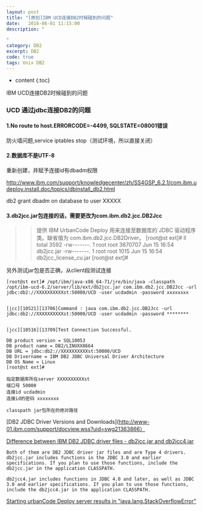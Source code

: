 ```yaml
---
layout: post
title: "[原创]IBM UCD连接DB2时候碰到的问题"
date:   2016-06-01 11:15:00
description: "

"
category: DB2
excerpt: DB2
code: true
tags: Unix DB2 
---
```


* content
{:toc}


IBM UCD连接DB2时候碰到的问题




### UCD 通过jdbc连接DB2的问题

#### 1.No route to host.ERRORCODE=-4499, SQLSTATE=08001错误

防火墙问题,service iptables stop（测试环境，所以直接关闭）

#### 2.数据库不是UTF-8

重新创建，并赋予连接id有dbadm权限

http://www.ibm.com/support/knowledgecenter/zh/SS4GSP_6.2.1/com.ibm.udeploy.install.doc/topics/dbinstall_db2.html

db2 grant dbadm on database to user XXXXX

#### 3.db2jcc.jar包连接的话，需要更改为com.ibm.db2.jcc.DB2Jcc
>> 提供 IBM UrbanCode Deploy 用来连接至数据库的 JDBC 驱动程序类。缺省值为 com.ibm.db2.jcc.DB2Driver。
	[root@st ext]# ll
	total 3592
	-rw-------. 1 root root 3670707 Jun 15 16:54 db2jcc.jar
	-rw-------. 1 root root    1015 Jun 15 16:54 db2jcc_license_cu.jar
	[root@st ext]# 

另外测试jar包是否正确，从client段测试连接

	[root@st ext]# /opt/ibm/java-x86_64-71/jre/bin/java -classpath /opt/ibm-ucd-6.2/server/lib/ext/db2jcc.jar com.ibm.db2.jcc.DB2Jcc -url jdbc:db2://XXXXXXXXXXst:50000/UCD -user ucdadmin -password xxxxxxxx


	[jcc][10521][13706]Command : java com.ibm.db2.jcc.DB2Jcc -url jdbc:db2://XXXXXXXXXXst:50000/UCD -user ucdadmin -password ********


	[jcc][10516][13709]Test Connection Successful.

	DB product version = SQL10053
	DB product name = DB2/LINUXX8664
	DB URL = jdbc:db2://XXXXXXXXXXst:50000/UCD
	DB Drivername = IBM DB2 JDBC Universal Driver Architecture
	DB OS Name = Linux
	[root@st ext]#  

	指定数据库所在server XXXXXXXXXXst
	端口号 50000
	连接id ucdadmin
	连接id的密码 xxxxxxxx
	
	classpath jar包所在的绝对路径





[DB2 JDBC Driver Versions and Downloads](http://www-01.ibm.com/support/docview.wss?uid=swg21363866）


[Difference between IBM DB2 JDBC driver files - db2jcc.jar and db2jcc4.jar](http://www-01.ibm.com/support/docview.wss?uid=swg21665324)


	Both of them are DB2 JDBC driver jar files and are Type 4 drivers.
	db2jcc.jar includes functions in the JDBC 3.0 and earlier specifications. If you plan to use those functions, include the db2jcc.jar in the application CLASSPATH.

	db2jcc4.jar includes functions in JDBC 4.0 and later, as well as JDBC 3.0 and earlier specifications. If you plan to use those functions, include the db2jcc4.jar in the application CLASSPATH.



[Starting urbanCode Deploy server results in "java.lang.StackOverflowError"](http://www-01.ibm.com/support/docview.wss?uid=swg21966624)



